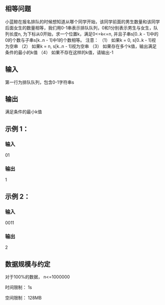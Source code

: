 ## 相等问题
小蓝鲸在报名排队的时候想知道从哪个同学开始，该同学前面的男生数量和该同学后面女生的数量相等，我们用0-1串表示排队队列，0和1分别表示男生与女生，队列长度n, 为下标从0开始，求一个位置k，满足0<=k<=n, 并且子串s[0..k - 1]中的0的个数与子串s[k..n - 1]中1的个数相等。 注意： （1） 如果k = 0, s[0..k - 1]视为空串 （2） 如果k = n, s[k..n - 1]视为空串 （3） 如果存在多个k值，输出满足条件的最小的k值 （4） 如果不存在这样的k值，请输出-1

## 输入
第一行为排队队列，包含0-1字符串s
## 输出
满足条件的最小k值
## 示例 1：
### 输入
01
### 输出
1
## 示例 2：
### 输入
0011
### 输出
2
## 数据规模与约定
对于100%的数据， n<=1000000

时间限制： 1s

空间限制： 128MB

